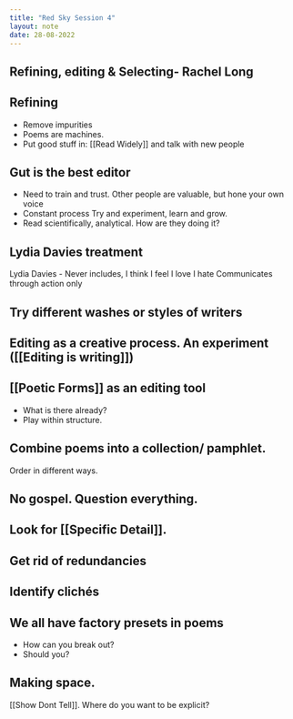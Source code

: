```yaml
---
title: "Red Sky Session 4"
layout: note
date: 28-08-2022
---
```


## Refining, editing & Selecting- Rachel Long

## Refining

- Remove impurities
- Poems are machines. 
- Put good stuff in: [[Read Widely]] and talk with new people 

## Gut is the best editor

- Need to train and trust. Other people are valuable, but hone your own voice 
- Constant process Try and experiment, learn and grow. 
- Read scientifically, analytical. How are they doing it?

## Lydia Davies treatment

Lydia Davies - Never includes, I think I feel I love I hate Communicates through action only

## Try different washes or styles of writers

## Editing as a creative process. An experiment ([[Editing is writing]])

## [[Poetic Forms]] as an editing tool

- What is there already? 
- Play within structure.

## Combine poems into a collection/ pamphlet.

Order in different ways.

## No gospel. Question everything.

## Look for [[Specific Detail]].

## Get rid of redundancies

## Identify clichés

## We all have factory presets in poems
- How can you break out? 
- Should you?
## Making space.

[[Show Dont Tell]]. Where do you want to be explicit?


